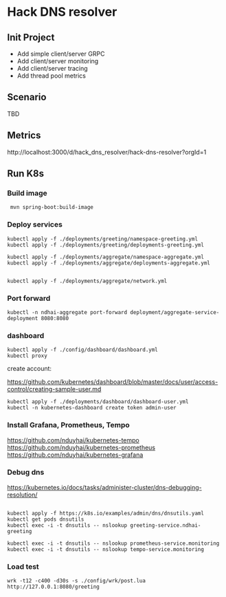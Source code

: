 # Hack DNS resolver

## Init Project

* Add simple client/server GRPC
* Add client/server monitoring
* Add client/server tracing
* Add thread pool metrics

## Scenario

TBD


## Metrics

http://localhost:3000/d/hack_dns_resolver/hack-dns-resolver?orgId=1


## Run K8s

### Build image

```shell
 mvn spring-boot:build-image
```

### Deploy services

```shell
kubectl apply -f ./deployments/greeting/namespace-greeting.yml
kubectl apply -f ./deployments/greeting/deployments-greeting.yml

kubectl apply -f ./deployments/aggregate/namespace-aggregate.yml
kubectl apply -f ./deployments/aggregate/deployments-aggregate.yml


kubectl apply -f ./deployments/aggregate/network.yml
```

### Port forward

```shell
kubectl -n ndhai-aggregate port-forward deployment/aggregate-service-deployment 8080:8080
```



###  dashboard
```shell
kubectl apply -f ./config/dashboard/dashboard.yml
kubectl proxy
```

create account:

https://github.com/kubernetes/dashboard/blob/master/docs/user/access-control/creating-sample-user.md

```shell
kubectl apply -f ./deployments/dashboard/dashboard-user.yml
kubectl -n kubernetes-dashboard create token admin-user
```

### Install Grafana, Prometheus, Tempo
https://github.com/nduyhai/kubernetes-tempo
https://github.com/nduyhai/kubernetes-prometheus
https://github.com/nduyhai/kubernetes-grafana

### Debug dns
https://kubernetes.io/docs/tasks/administer-cluster/dns-debugging-resolution/

```shell

kubectl apply -f https://k8s.io/examples/admin/dns/dnsutils.yaml
kubectl get pods dnsutils
kubectl exec -i -t dnsutils -- nslookup greeting-service.ndhai-greeting

kubectl exec -i -t dnsutils -- nslookup prometheus-service.monitoring
kubectl exec -i -t dnsutils -- nslookup tempo-service.monitoring
```

### Load test

```
wrk -t12 -c400 -d30s -s ./config/wrk/post.lua http://127.0.0.1:8080/greeting
```